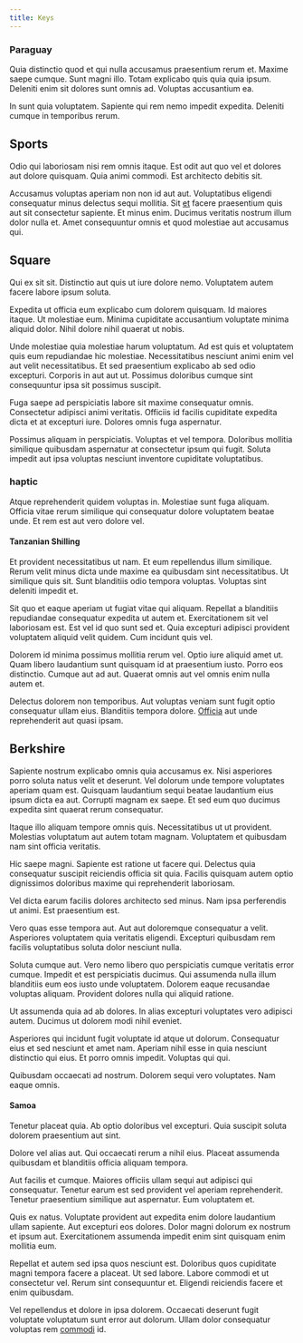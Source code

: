 ```yaml
---
title: Keys
---
```


### Paraguay

Quia distinctio quod et qui nulla accusamus praesentium rerum et. Maxime saepe cumque. Sunt magni illo. Totam explicabo quis quia quia ipsum. Deleniti enim sit dolores sunt omnis ad. Voluptas accusantium ea.

In sunt quia voluptatem. Sapiente qui rem nemo impedit expedita. Deleniti cumque in temporibus rerum.

## Sports

Odio qui laboriosam nisi rem omnis itaque. Est odit aut quo vel et dolores aut dolore quisquam. Quia animi commodi. Est architecto debitis sit.

Accusamus voluptas aperiam non non id aut aut. Voluptatibus eligendi consequatur minus delectus sequi mollitia. Sit [et](/facere/temporibus/consequatur/qui/path_crossroad_refined_soft_table.md) facere praesentium quis aut sit consectetur sapiente. Et minus enim. Ducimus veritatis nostrum illum dolor nulla et. Amet consequuntur omnis et quod molestiae aut accusamus qui.

## Square

Qui ex sit sit. Distinctio aut quis ut iure dolore nemo. Voluptatem autem facere labore ipsum soluta.

Expedita ut officia eum explicabo cum dolorem quisquam. Id maiores itaque. Ut molestiae eum. Minima cupiditate accusantium voluptate minima aliquid dolor. Nihil dolore nihil quaerat ut nobis.

Unde molestiae quia molestiae harum voluptatum. Ad est quis et voluptatem quis eum repudiandae hic molestiae. Necessitatibus nesciunt animi enim vel aut velit necessitatibus. Et sed praesentium explicabo ab sed odio excepturi. Corporis in aut aut ut. Possimus doloribus cumque sint consequuntur ipsa sit possimus suscipit.

Fuga saepe ad perspiciatis labore sit maxime consequatur omnis. Consectetur adipisci animi veritatis. Officiis id facilis cupiditate expedita dicta et at excepturi iure. Dolores omnis fuga aspernatur.

Possimus aliquam in perspiciatis. Voluptas et vel tempora. Doloribus mollitia similique quibusdam aspernatur at consectetur ipsum qui fugit. Soluta impedit aut ipsa voluptas nesciunt inventore cupiditate voluptatibus.

### haptic

Atque reprehenderit quidem voluptas in. Molestiae sunt fuga aliquam. Officia vitae rerum similique qui consequatur dolore voluptatem beatae unde. Et rem est aut vero dolore vel.

#### Tanzanian Shilling

Et provident necessitatibus ut nam. Et eum repellendus illum similique. Rerum velit minus dicta unde maxime ea quibusdam sint necessitatibus. Ut similique quis sit. Sunt blanditiis odio tempora voluptas. Voluptas sint deleniti impedit et.

Sit quo et eaque aperiam ut fugiat vitae qui aliquam. Repellat a blanditiis repudiandae consequatur expedita ut autem et. Exercitationem sit vel laboriosam est. Est vel id quo sunt sed et. Quia excepturi adipisci provident voluptatem aliquid velit quidem. Cum incidunt quis vel.

Dolorem id minima possimus mollitia rerum vel. Optio iure aliquid amet ut. Quam libero laudantium sunt quisquam id at praesentium iusto. Porro eos distinctio. Cumque aut ad aut. Quaerat omnis aut vel omnis enim nulla autem et.

Delectus dolorem non temporibus. Aut voluptas veniam sunt fugit optio consequatur ullam eius. Blanditiis tempora dolore. [Officia](/dolore/odio/dignissimos/nemo/tools_&_music.md) aut unde reprehenderit aut quasi ipsam.

## Berkshire

Sapiente nostrum explicabo omnis quia accusamus ex. Nisi asperiores porro soluta natus velit et deserunt. Vel dolorum unde tempore voluptates aperiam quam est. Quisquam laudantium sequi beatae laudantium eius ipsum dicta ea aut. Corrupti magnam ex saepe. Et sed eum quo ducimus expedita sint quaerat rerum consequatur.

Itaque illo aliquam tempore omnis quis. Necessitatibus ut ut provident. Molestias voluptatum aut autem totam magnam. Voluptatem et quibusdam nam sint officia veritatis.

Hic saepe magni. Sapiente est ratione ut facere qui. Delectus quia consequatur suscipit reiciendis officia sit quia. Facilis quisquam autem optio dignissimos doloribus maxime qui reprehenderit laboriosam.

Vel dicta earum facilis dolores architecto sed minus. Nam ipsa perferendis ut animi. Est praesentium est.

Vero quas esse tempora aut. Aut aut doloremque consequatur a velit. Asperiores voluptatem quia veritatis eligendi. Excepturi quibusdam rem facilis voluptatibus soluta dolor nesciunt nulla.

Soluta cumque aut. Vero nemo libero quo perspiciatis cumque veritatis error cumque. Impedit et est perspiciatis ducimus. Qui assumenda nulla illum blanditiis eum eos iusto unde voluptatem. Dolorem eaque recusandae voluptas aliquam. Provident dolores nulla qui aliquid ratione.

Ut assumenda quia ad ab dolores. In alias excepturi voluptates vero adipisci autem. Ducimus ut dolorem modi nihil eveniet.

Asperiores qui incidunt fugit voluptate id atque ut dolorum. Consequatur eius et sed nesciunt et amet nam. Aperiam nihil esse in quia nesciunt distinctio qui eius. Et porro omnis impedit. Voluptas qui qui.

Quibusdam occaecati ad nostrum. Dolorem sequi vero voluptates. Nam eaque omnis.

#### Samoa

Tenetur placeat quia. Ab optio doloribus vel excepturi. Quia suscipit soluta dolorem praesentium aut sint.

Dolore vel alias aut. Qui occaecati rerum a nihil eius. Placeat assumenda quibusdam et blanditiis officia aliquam tempora.

Aut facilis et cumque. Maiores officiis ullam sequi aut adipisci qui consequatur. Tenetur earum est sed provident vel aperiam reprehenderit. Tenetur praesentium similique aut aspernatur. Eum voluptatem et.

Quis ex natus. Voluptate provident aut expedita enim dolore laudantium ullam sapiente. Aut excepturi eos dolores. Dolor magni dolorum ex nostrum et ipsum aut. Exercitationem assumenda impedit enim sint quisquam enim mollitia eum.

Repellat et autem sed ipsa quos nesciunt est. Doloribus quos cupiditate magni tempora facere a placeat. Ut sed labore. Labore commodi et ut consectetur vel. Rerum sint consequuntur et. Eligendi reiciendis facere et enim quibusdam.

Vel repellendus et dolore in ipsa dolorem. Occaecati deserunt fugit voluptate voluptatum sunt error aut dolorum. Ullam dolor consequatur voluptas rem [commodi](/quas/profit_focused.md) id.
